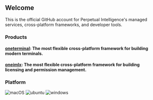 ## Welcome
This is the official GitHub account for Perpetual Intelligence's managed services, cross-platform frameworks, and developer tools.

### Products
#### [oneterminal](https://github.com/perpetualintelligence/oneterminal): The most flexible cross-platform framework for building modern terminals.
#### [oneimlx](https://github.com/perpetualintelligence/onimlx): The most flexible cross-platform framework for building licensing and permission management.

### Platform
![macOS](https://img.shields.io/badge/macOS-grey?style=flat-square&logo=macos)
![ubuntu](https://img.shields.io/badge/ubuntu-grey?style=flat-square&logo=ubuntu)
![windows](https://img.shields.io/badge/windows-grey?style=flat-square&logo=windows)


